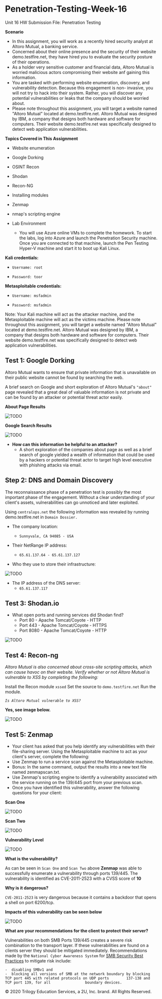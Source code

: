 # Penetration-Testing-Week-16

Unit 16 HW Submission File: Penetration Testing

**Scenario**

-  In this assignment, you will work as a recently hired security analyst at Altoro Mutual, a banking service.
-  Concerned about their online presence and the security of their website demo.testfire.net, they have hired you to evaluate the        security posture of their operations.
-  As a holder very sensitive customer and financial data, Altoro Mutual is worried malicious actors compromising their website anf      gaining this information.
-  You are tasked with performing website enumeration, discovery, and vulnerability detection. Because this engagement is non-          invasive, you will not try to hack into their system. Rather, you will discover any potential vulnerabilities or leaks that the      company should be worried about.
-  Please note throughout this assignment, you will target a website named "Altoro Mutual" located at demo.testfire.net. Altoro          Mutual was designed by IBM, a company that designs both hardware and software for computers. Their website demo.testfire.net was      specifically designed to detect web application vulnerabilities.


**Topics Covered in This Assignment**

-  Website enumeration
-  Google Dorking
-  OSINT Recon
-  Shodan
-  Recon-NG
-  Installing modules
-  Zenmap
-  nmap's scripting engine


-  Lab Environment
   - You will use Azure online VMs to complete the homework.
     To start the labs, log into Azure and launch the Penetration Security machine.
     Once you are connected to that machine, launch the Pen Testing Hyper-V machine 
     and start it to boot up Kali Linux.


**Kali credentials:**

-  `Username: root`

-  `Password: toor`


**Metasploitable credentials:**

-  `Username: msfadmin`

-  `Password: msfadmin`


Note: Your Kali machine will act as the attacker machine, and the Metasploitable machine will act as the victims machine.
Please note throughout this assignment, you will target a website named "Altoro Mutual" located at demo.testfire.net. Altoro Mutual was designed by IBM, a company that designs both hardware and software for computers. Their website demo.testfire.net was specifically designed to detect web application vulnerabilities.


## Test 1: Google Dorking

Altoro Mutual wants to ensure that private information that is unavailable on their public website cannot be found by searching the web.
    
A brief search on Google and short exploration of Altoro Mutual's `"about"` page revealed that a great deal of valuable information is not private and can be found by an attacker or potential threat actor easily.


**About Page Results**

![TODO](https://github.com/Tamie13/Penetration-Testing-Week-16/blob/main/Images%20and%20Documents/Exec_Management%20Page.png)



**Google Search Results**

 
![TODO](https://github.com/Tamie13/Penetration-Testing-Week-16/blob/main/Images%20and%20Documents/Google%20Search.png)



-  **How can this information be helpful to an attacker?**
    - A short exploration of the companies about page as well as a brief search of google yielded a wealth of information that could       be used by a hackers or potential threat actor to target high level executive with phishing attacks via email.


## Step 2: DNS and Domain Discovery

The reconnaissance phase of a penetration test is possibly the most important phase of the engagement. Without a clear understanding of your client's assets, vulnerabilities can go unnoticed and later exploited.


Using `centralops.net` the following information was revealed by running demo.testfire.net in `Domain Dossier.`


-  The company location:
    - `Sunnyvale, CA 94085 - USA`


-  Their NetRange IP address:
    - `65.61.137.64 - 65.61.137.127`

-  Who they use to store their infrastructure:

![TODO](https://github.com/Tamie13/Penetration-Testing-Week-16/blob/main/Images%20and%20Documents/Server%20Host.png)

-  The IP address of the DNS server:
    - `65.61.137.117`


## Test 3: Shodan.io

-  What open ports and running services did Shodan find?
    - Port 80 - Apache Tomcat/Coyote - HTTP
    - Port 443 - Apache Tomcat/Coyote - HTTPS
    - Port 8080 - Apache Tomcat/Coyote - HTTP

![TODO](https://github.com/Tamie13/Penetration-Testing-Week-16/blob/main/Images%20and%20Documents/Open%20Ports%20%26%20Services.png)


## Test 4: Recon-ng

*Altoro Mutual is also concerned about cross-site scripting attacks, which can cause havoc on their website. Verify whether or not Altoro Mutual is vulnerable to XSS by completing the following:*

Install the Recon module `xssed`
Set the source to `demo.testfire.net`
Run the module.

*`Is Altoro Mutual vulnerable to XSS?`*

**Yes, see image below.**

![TODO](https://github.com/Tamie13/Penetration-Testing-Week-16/blob/main/Images%20and%20Documents/Recon-ng%20Vulnerability.png)


## Test 5: Zenmap

-  Your client has asked that you help identify any vulnerabilities with their file-sharing server. Using the Metasploitable machine to act as your client's server, complete the following:
-  Use Zenmap to run a service scan against the Metasploitable machine.
-  Bonus: In the same command, output the results into a new text file named zenmapscan.txt.
-  Use Zenmap's scripting engine to identify a vulnerability associated with the service running on the 139/445 port from your previous scan.
-  Once you have identified this vulnerability, answer the following questions for your client:

**Scan One**

![TODO](https://github.com/Tamie13/Penetration-Testing-Week-16/blob/main/Images%20and%20Documents/1st%20Zenmap%20Scan.png)


**Scan Two**

![TODO](https://github.com/Tamie13/Penetration-Testing-Week-16/blob/main/Images%20and%20Documents/2nd%20zenmap%20scan.png)


**Vulnerability Level**

![TODO](https://github.com/Tamie13/Penetration-Testing-Week-16/blob/main/Images%20and%20Documents/Vulnerability%20High.png)


**What is the vulnerability?**
    
 As can be seen in `Scan One` and `Scan Two` above
 **Zenmap** was able to successfully enumerate a vulnerability through ports 139/445.  The vulnerability is identified as CVE-2011-2523 with a CVSS score of 
 **10**

**Why is it dangerous?**

`CVE-2011-2523` is very dangerous because it contains a backdoor that opens a shell on port 6200/tcp.
 
 **Impacts of this vulnerability can be seen below**
 
        
![TODO](https://github.com/Tamie13/Penetration-Testing-Week-16/blob/main/Images%20and%20Documents/Impact.png)

        
**What are your recommendations for the client to protect their server?**

Vulnerabilities on both SMB Ports 139/445 creates a severe risk combination to the transport layer.  If these vulnerabilities are found on a clients server they should be mitigated immediately. Recommendations made by the `National Cyber Awareness System` for
[SMB Security Best Practices](https://www.cisa.gov/uscert/ncas/current-activity/2017/01/16/SMB-Security-Best-Practices) to mitigate risk include:

    -  disabling SMBv1 and
    -  blocking all versions of SMB at the network boundary by blocking TCP port 445 with related protocols on UDP ports        137-138 and TCP port 139, for all                boundary devices.




© 2020 Trilogy Education Services, a 2U, Inc. brand. All Rights Reserved.
